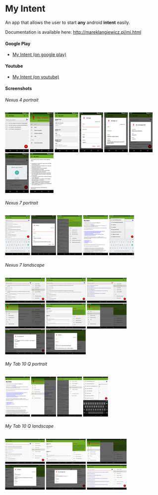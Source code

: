 # My Intent

An app that allows the user to start **any** android **intent** easily.

Documentation is available here: http://mareklangiewicz.pl/mi.html


#### Google Play

* [My Intent (on google play)](https://play.google.com/store/apps/details?id=pl.mareklangiewicz.myintent)

#### Youtube

* [My Intent (on youtube)](https://www.youtube.com/watch?v=-8N_B-Jpk8k)



#### Screenshots



###### Nexus 4 portrait

[![device-nexus4-port-2015-11-19-021911.png](screenshots/thumbnails/device-nexus4-port-2015-11-19-021911.png)](https://raw.githubusercontent.com/langara/MyIntent/myintent/screenshots/device-nexus4-port-2015-11-19-021911.png)
[![device-nexus4-port-2015-11-19-022005.png](screenshots/thumbnails/device-nexus4-port-2015-11-19-022005.png)](https://raw.githubusercontent.com/langara/MyIntent/myintent/screenshots/device-nexus4-port-2015-11-19-022005.png)
[![device-nexus4-port-2015-11-19-022042.png](screenshots/thumbnails/device-nexus4-port-2015-11-19-022042.png)](https://raw.githubusercontent.com/langara/MyIntent/myintent/screenshots/device-nexus4-port-2015-11-19-022042.png)
[![device-nexus4-port-2015-11-19-022205.png](screenshots/thumbnails/device-nexus4-port-2015-11-19-022205.png)](https://raw.githubusercontent.com/langara/MyIntent/myintent/screenshots/device-nexus4-port-2015-11-19-022205.png)
[![device-nexus4-port-2015-11-19-022253.png](screenshots/thumbnails/device-nexus4-port-2015-11-19-022253.png)](https://raw.githubusercontent.com/langara/MyIntent/myintent/screenshots/device-nexus4-port-2015-11-19-022253.png)
[![device-nexus4-port-2015-11-19-022327.png](screenshots/thumbnails/device-nexus4-port-2015-11-19-022327.png)](https://raw.githubusercontent.com/langara/MyIntent/myintent/screenshots/device-nexus4-port-2015-11-19-022327.png)
[![device-nexus4-port-2015-11-19-022349.png](screenshots/thumbnails/device-nexus4-port-2015-11-19-022349.png)](https://raw.githubusercontent.com/langara/MyIntent/myintent/screenshots/device-nexus4-port-2015-11-19-022349.png)
[![device-nexus4-port-2015-11-19-022509.png](screenshots/thumbnails/device-nexus4-port-2015-11-19-022509.png)](https://raw.githubusercontent.com/langara/MyIntent/myintent/screenshots/device-nexus4-port-2015-11-19-022509.png)



###### Nexus 7 portrait

[![device-nexus7-port-2015-11-16-191053.png](screenshots/thumbnails/device-nexus7-port-2015-11-16-191053.png)](https://raw.githubusercontent.com/langara/MyIntent/myintent/screenshots/device-nexus7-port-2015-11-16-191053.png)
[![device-nexus7-port-2015-11-16-191142.png](screenshots/thumbnails/device-nexus7-port-2015-11-16-191142.png)](https://raw.githubusercontent.com/langara/MyIntent/myintent/screenshots/device-nexus7-port-2015-11-16-191142.png)
[![device-nexus7-port-2015-11-16-191213.png](screenshots/thumbnails/device-nexus7-port-2015-11-16-191213.png)](https://raw.githubusercontent.com/langara/MyIntent/myintent/screenshots/device-nexus7-port-2015-11-16-191213.png)
[![device-nexus7-port-2015-11-16-191252.png](screenshots/thumbnails/device-nexus7-port-2015-11-16-191252.png)](https://raw.githubusercontent.com/langara/MyIntent/myintent/screenshots/device-nexus7-port-2015-11-16-191252.png)
[![device-nexus7-port-2015-11-16-192039.png](screenshots/thumbnails/device-nexus7-port-2015-11-16-192039.png)](https://raw.githubusercontent.com/langara/MyIntent/myintent/screenshots/device-nexus7-port-2015-11-16-192039.png)



###### Nexus 7 landscape

[![device-nexus7-land-2015-11-16-190317.png](screenshots/thumbnails/device-nexus7-land-2015-11-16-190317.png)](https://raw.githubusercontent.com/langara/MyIntent/myintent/screenshots/device-nexus7-land-2015-11-16-190317.png)
[![device-nexus7-land-2015-11-16-190351.png](screenshots/thumbnails/device-nexus7-land-2015-11-16-190351.png)](https://raw.githubusercontent.com/langara/MyIntent/myintent/screenshots/device-nexus7-land-2015-11-16-190351.png)
[![device-nexus7-land-2015-11-16-190528.png](screenshots/thumbnails/device-nexus7-land-2015-11-16-190528.png)](https://raw.githubusercontent.com/langara/MyIntent/myintent/screenshots/device-nexus7-land-2015-11-16-190528.png)
[![device-nexus7-land-2015-11-16-190558.png](screenshots/thumbnails/device-nexus7-land-2015-11-16-190558.png)](https://raw.githubusercontent.com/langara/MyIntent/myintent/screenshots/device-nexus7-land-2015-11-16-190558.png)
[![device-nexus7-land-2015-11-16-190637.png](screenshots/thumbnails/device-nexus7-land-2015-11-16-190637.png)](https://raw.githubusercontent.com/langara/MyIntent/myintent/screenshots/device-nexus7-land-2015-11-16-190637.png)
[![device-nexus7-land-2015-11-16-190704.png](screenshots/thumbnails/device-nexus7-land-2015-11-16-190704.png)](https://raw.githubusercontent.com/langara/MyIntent/myintent/screenshots/device-nexus7-land-2015-11-16-190704.png)
[![device-nexus7-land-2015-11-16-190752.png](screenshots/thumbnails/device-nexus7-land-2015-11-16-190752.png)](https://raw.githubusercontent.com/langara/MyIntent/myintent/screenshots/device-nexus7-land-2015-11-16-190752.png)
[![device-nexus7-land-2015-11-16-190953.png](screenshots/thumbnails/device-nexus7-land-2015-11-16-190953.png)](https://raw.githubusercontent.com/langara/MyIntent/myintent/screenshots/device-nexus7-land-2015-11-16-190953.png)



###### My Tab 10 Q portrait

[![device-mytab-port-2015-11-16-165101.png](screenshots/thumbnails/device-mytab-port-2015-11-16-165101.png)](https://raw.githubusercontent.com/langara/MyIntent/myintent/screenshots/device-mytab-port-2015-11-16-165101.png)
[![device-mytab-port-2015-11-16-165159.png](screenshots/thumbnails/device-mytab-port-2015-11-16-165159.png)](https://raw.githubusercontent.com/langara/MyIntent/myintent/screenshots/device-mytab-port-2015-11-16-165159.png)
[![device-mytab-port-2015-11-16-165251.png](screenshots/thumbnails/device-mytab-port-2015-11-16-165251.png)](https://raw.githubusercontent.com/langara/MyIntent/myintent/screenshots/device-mytab-port-2015-11-16-165251.png)
[![device-mytab-port-2015-11-16-165417.png](screenshots/thumbnails/device-mytab-port-2015-11-16-165417.png)](https://raw.githubusercontent.com/langara/MyIntent/myintent/screenshots/device-mytab-port-2015-11-16-165417.png)




###### My Tab 10 Q landscape

[![device-mytab-land-2015-11-16-164715.png](screenshots/thumbnails/device-mytab-land-2015-11-16-164715.png)](https://raw.githubusercontent.com/langara/MyIntent/myintent/screenshots/device-mytab-land-2015-11-16-164715.png)
[![device-mytab-land-2015-11-16-164859.png](screenshots/thumbnails/device-mytab-land-2015-11-16-164859.png)](https://raw.githubusercontent.com/langara/MyIntent/myintent/screenshots/device-mytab-land-2015-11-16-164859.png)
[![device-mytab-land-2015-11-16-164929.png](screenshots/thumbnails/device-mytab-land-2015-11-16-164929.png)](https://raw.githubusercontent.com/langara/MyIntent/myintent/screenshots/device-mytab-land-2015-11-16-164929.png)
[![device-mytab-land-2015-11-16-165547.png](screenshots/thumbnails/device-mytab-land-2015-11-16-165547.png)](https://raw.githubusercontent.com/langara/MyIntent/myintent/screenshots/device-mytab-land-2015-11-16-165547.png)
[![device-mytab-land-2015-11-16-165624.png](screenshots/thumbnails/device-mytab-land-2015-11-16-165624.png)](https://raw.githubusercontent.com/langara/MyIntent/myintent/screenshots/device-mytab-land-2015-11-16-165624.png)
[![device-mytab-land-2015-11-16-165916.png](screenshots/thumbnails/device-mytab-land-2015-11-16-165916.png)](https://raw.githubusercontent.com/langara/MyIntent/myintent/screenshots/device-mytab-land-2015-11-16-165916.png)


